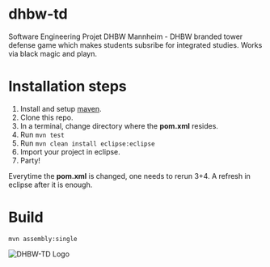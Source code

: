dhbw-td
=======


Software Engineering Projet DHBW Mannheim - DHBW branded tower defense game
which makes students subsribe for integrated studies. Works via black magic
and playn.

Installation steps
==================

1. Install and setup [maven](http://maven.apache.org/).
2. Clone this repo.
3. In a terminal, change directory where the **pom.xml** resides.
4. Run `mvn test`
5. Run `mvn clean install eclipse:eclipse`
6. Import your project in eclipse.
7. Party!

Everytime the **pom.xml** is changed, one needs to rerun 3+4.
A refresh in eclipse after it is enough.

Build
=====

	mvn assembly:single

![DHBW-TD Logo](https://fbcdn-sphotos-h-a.akamaihd.net/hphotos-ak-snc6/183998_483624255035585_913429309_n.jpg )
